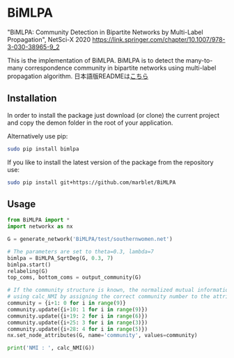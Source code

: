 # BiMLPA
"BiMLPA: Community Detection in Bipartite Networks by Multi-Label Propagation", NetSci-X 2020
https://link.springer.com/chapter/10.1007/978-3-030-38965-9_2

This is the implementation of BiMLPA.
BiMLPA is to detect the many-to-many correspondence community in bipartite networks using multi-label propagation algorithm.
日本語版READMEは[こちら](https://github.com/hbkt/BiMLPA/blob/master/READMEja.md)

## Installation 

In order to install the package just download (or clone) the current project and copy the demon folder in the root of your application.

Alternatively use pip:
```bash
sudo pip install bimlpa
```

If you like to install the latest version of the package from the repository use:
```bash
sudo pip install git+https://github.com/marblet/BiMLPA
```


## Usage

```python
from BiMLPA import *
import networkx as nx

G = generate_network('BiMLPA/test/southernwomen.net')

# The parameters are set to theta=0.3, lambda=7
bimlpa = BiMLPA_SqrtDeg(G, 0.3, 7)
bimlpa.start()
relabeling(G)
top_coms, bottom_coms = output_community(G)

# If the community structure is known, the normalized mutual information score can be calculated
# using calc_NMI by assigning the correct community number to the attribute 'community' of the node.
community = {i+1: 0 for i in range(9)}
community.update({i+10: 1 for i in range(9)})
community.update({i+19: 2 for i in range(6)})
community.update({i+25: 3 for i in range(3)})
community.update({i+28: 4 for i in range(5)})
nx.set_node_attributes(G, name='community', values=community)

print('NMI : ', calc_NMI(G))
```
